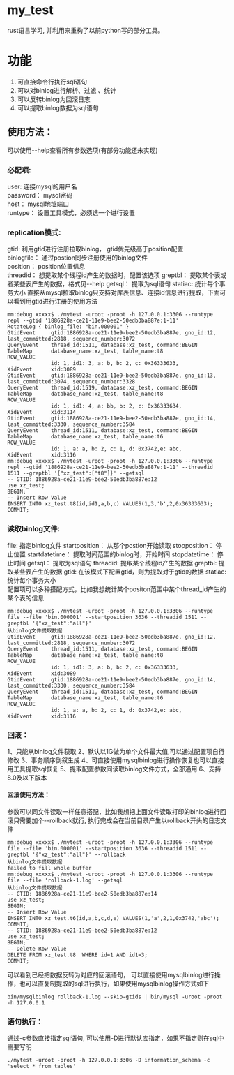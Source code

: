 
# my_test  
  
rust语言学习, 并利用来重构了以前python写的部分工具。  
  
  
# 功能  
  
 1. 可直接命令行执行sql语句  
 2. 可以对binlog进行解析、过滤 、统计  
 3. 可以反转binlog为回滚日志   
 4. 可以提取binlog数据为sql语句   
  
  
## 使用方法：  
可以使用--help查看所有参数选项(有部分功能还未实现)  
  
### 必配项:   
   user: 连接mysql的用户名   
   password： mysql密码   
   host： mysql地址端口   
   runtype： 设置工具模式，必须选一个进行设置  
  
### replication模式:    
   gtid: 利用gtid进行注册拉取binlog， gtid优先级高于position配置   
   binlogfile： 通过postion同步注册使用的binlog文件   
   position： position位置信息  
   threadid： 想提取某个线程id产生的数据时，配置该选项 
   greptbl： 提取某个表或者某些表产生的数据，格式见--help 
   getsql： 提取为sql语句 
   statiac: 统计每个事务大小 
   直接从mysql拉取binlog只支持对库表信息、连接id信息进行提取，下面可以看到用gtid进行注册的使用方法

	mm:debug xxxxx$ ./mytest -uroot -proot -h 127.0.0.1:3306 --runtype repl --gtid '1886928a-ce21-11e9-bee2-50edb3ba887e:1-11' 
	RotateLog { binlog_file: "bin.000001" }
	GtidEvent     gtid:1886928a-ce21-11e9-bee2-50edb3ba887e, gno_id:12, last_committed:2818, sequence_number:3072
	QueryEvent    thread_id:1511, database:xz_test, command:BEGIN
	TableMap      database_name:xz_test, table_name:t8
	ROW_VALUE
	              id: 1, id1: 3, a: b, b: 2, c: 0x36333633,
	XidEvent      xid:3089
	GtidEvent     gtid:1886928a-ce21-11e9-bee2-50edb3ba887e, gno_id:13, last_committed:3074, sequence_number:3328
	QueryEvent    thread_id:1519, database:xz_test, command:BEGIN
	TableMap      database_name:xz_test, table_name:t8
	ROW_VALUE
	              id: 1, id1: 4, a: bb, b: 2, c: 0x36333634,
	XidEvent      xid:3114
	GtidEvent     gtid:1886928a-ce21-11e9-bee2-50edb3ba887e, gno_id:14, last_committed:3330, sequence_number:3584
	QueryEvent    thread_id:1511, database:xz_test, command:BEGIN
	TableMap      database_name:xz_test, table_name:t6
	ROW_VALUE
	              id: 1, a: a, b: 2, c: 1, d: 0x3742,e: abc, 
	XidEvent      xid:3116
	mm:debug xxxxx$ ./mytest -uroot -proot -h 127.0.0.1:3306 --runtype repl --gtid '1886928a-ce21-11e9-bee2-50edb3ba887e:1-11' --threadid 1511 --greptbl '{"xz_test":["t8"]}' --getsql
	-- GTID: 1886928a-ce21-11e9-bee2-50edb3ba887e:12
	use xz_test;
	BEGIN;
	-- Insert Row Value
	INSERT INTO xz_test.t8(id,id1,a,b,c) VALUES(1,3,'b',2,0x36333633);
	COMMIT;

   
### 读取binlog文件: 
file: 指定binlog文件 
startposition： 从那个postion开始读取 
stopposition： 停止位置 
startdatetime： 提取时间范围的binlog时，开始时间 
stopdatetime： 停止时间 
getsql： 提取为sql语句 
threadid: 提取某个线程id产生的数据 
greptbl: 提取某些表产生的数据 
gtid: 在该模式下配置gtid，则为提取对于gtid的数据 
statiac: 统计每个事务大小  
配置项可以多种搭配方式，比如我想统计某个positon范围中某个thread_id产生的某个表的信息
   

	mm:debug xxxxx$ ./mytest -uroot -proot -h 127.0.0.1:3306 --runtype file --file 'bin.000001' --startposition 3636 --threadid 1511 --greptbl '{"xz_test":"all"}'
	从binlog文件提取数据
	GtidEvent     gtid:1886928a-ce21-11e9-bee2-50edb3ba887e, gno_id:12, last_committed:2818, sequence_number:3072
	QueryEvent    thread_id:1511, database:xz_test, command:BEGIN
	TableMap      database_name:xz_test, table_name:t8
	ROW_VALUE
	              id: 1, id1: 3, a: b, b: 2, c: 0x36333633,
	XidEvent      xid:3089
	GtidEvent     gtid:1886928a-ce21-11e9-bee2-50edb3ba887e, gno_id:14, last_committed:3330, sequence_number:3584
	QueryEvent    thread_id:1511, database:xz_test, command:BEGIN
	TableMap      database_name:xz_test, table_name:t6
	ROW_VALUE
	              id: 1, a: a, b: 2, c: 1, d: 0x3742,e: abc, 
	XidEvent      xid:3116

### 回滚：  
   1、只能从binlog文件获取
   2、默认以1G做为单个文件最大值,可以通过配置项自行修改
   3、事务顺序倒叙生成
   4、可直接使用mysqlbinlog进行操作恢复也可以直接用工具提取sql恢复
   5、提取配置参数同读取binlog文件方式，全部通用
   6、支持8.0及以下版本 
   ####	回滚使用方法：
   参数可以同文件读取一样任意搭配，比如我想把上面文件读取打印的binlog进行回滚只需要加个--rollback就行, 执行完成会在当前目录产生以rollback开头的日志文件

	mm:debug xxxxx$ ./mytest -uroot -proot -h 127.0.0.1:3306 --runtype file --file 'bin.000001' --startposition 3636 --threadid 1511 --greptbl '{"xz_test":"all"}' --rollback
	从binlog文件提取数据
	failed to fill whole buffer
	mm:debug xxxxx$ ./mytest -uroot -proot -h 127.0.0.1:3306 --runtype file --file 'rollback-1.log' --getsql 
	从binlog文件提取数据
	-- GTID: 1886928a-ce21-11e9-bee2-50edb3ba887e:14
	use xz_test;
	BEGIN;
	-- Insert Row Value
	INSERT INTO xz_test.t6(id,a,b,c,d,e) VALUES(1,'a',2,1,0x3742,'abc');
	COMMIT;
	-- GTID: 1886928a-ce21-11e9-bee2-50edb3ba887e:12
	use xz_test;
	BEGIN;
	-- Delete Row Value
	DELETE FROM xz_test.t8  WHERE id=1 AND id1=3;
	COMMIT;

可以看到已经把数据反转为对应的回滚语句， 可以直接使用mysqlbinlog进行操作，也可以直复制提取的sql进行执行，如果使用mysqlbinlog操作方式如下
	
	bin/mysqlbinlog rollback-1.log --skip-gtids | bin/mysql -uroot -proot -h 127.0.0.1
   
     
### 语句执行：  
通过-c参数直接指定sql语句, 可以使用-D进行默认库指定，如果不指定则在sql中需要写明

	./mytest -uroot -proot -h 127.0.0.1:3306 -D information_schema -c 'select * from tables'